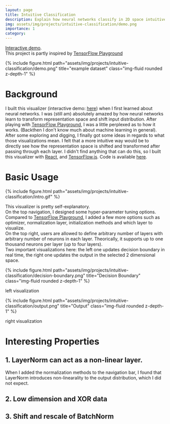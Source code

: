 ```yaml
---
layout: page
title: Intuitive Classification
description: Explain how neural networks classify in 2D space intuitively.
img: assets/img/projects/intuitive-classification/demo.png
importance: 1
category: 
---
```


[Interactive demo](https://baichuanzhou.github.io/Intuitive-Classification/). \
This project is partly inspired by [TensorFlow Playground](https://playground.tensorflow.org/)

<div class="row">
    <div class="col-12 mt-3 mt-md-0" style="display: flex; justify-content: center;">
        {% include figure.html path="assets/img/projects/intuitive-classification/demo.png" title="example dataset" class="img-fluid rounded z-depth-1" %}
    </div>
</div>

# Background

I built this visualizer (interactive demo: [here](https://baichuanzhou.github.io/Intuitive-Classification/)) when I first learned about neural networks. I was (still am) absolutely amazed by how neural networks learn to transform representation space and shift input distribution. After playing with [TensorFlow Playground](https://playground.tensorflow.org/), I was a little perplexed as to how it works. (Backthen I don't know much about machine learning in general). After some exploring and digging, I finally got some ideas in regards to what those visualizations mean. I felt that a more intuitive way would be to directly see how the representation space is shifted and transformed after passing through each layer. I didn't find anything that can do this, so I built this visualizer with [React](https://react.dev/), and [TensorFlow.js](https://www.tensorflow.org/js). Code is available [here](https://github.com/baichuanzhou/Intuitive-Classification).

# Basic Usage

<div class="row">
    <div class="col-12 mt-3 mt-md-0" style="display: flex; justify-content: center;">
        {% include figure.html path="assets/img/projects/intuitive-classification/intro.gif" %}
    </div>
</div>

This visualizer is pretty self-explanatory.\
 On the top navigation, I designed some hyper-parameter tuning options. Compared to  [TensorFlow Playground](https://playground.tensorflow.org/), I added a few more options such as optimizer, normalization layer, initialization methods and which layer to visualize.\
 On the top right, users are allowed to define arbitrary number of layers with arbitrary number of neurons in each layer. Theorically, it supports up to one thousand neurons per layer (up to four layers).\
Two important visualizations here: the left one updates decision boundary in real time, the right one updates the output in the selected 2 dimensional space.

<div class="row">
    <div class="col-md-6 text-center">
        {% include figure.html path="assets/img/projects/intuitive-classification/decision-boundary.png" title="Decision Boundary" class="img-fluid rounded z-depth-1" %}
    <p class="caption">left visualization</p>
    </div>
    <div class="col-md-6 text-center">
        {% include figure.html path="assets/img/projects/intuitive-classification/output.png" title="Output" class="img-fluid rounded z-depth-1" %}
    <p class="caption">right visualization</p>
    </div>
</div>

# Interesting Properties

## 1. LayerNorm can act as a non-linear layer.

When I added the normalization methods to the navigation bar, I found that LayerNorm introduces non-linearality to the output distribution, which I did not expect.
## 2. Low dimension and XOR data


## 3. Shift and rescale of BatchNorm





